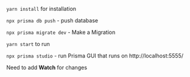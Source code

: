 `yarn install` for installation

`npx prisma db push` - push database

`npx prisma migrate dev` - Make a Migration

`yarn start` to run

`npx prisma studio` - run Prisma GUI that runs on http://localhost:5555/

Need to add **Watch** for changes
